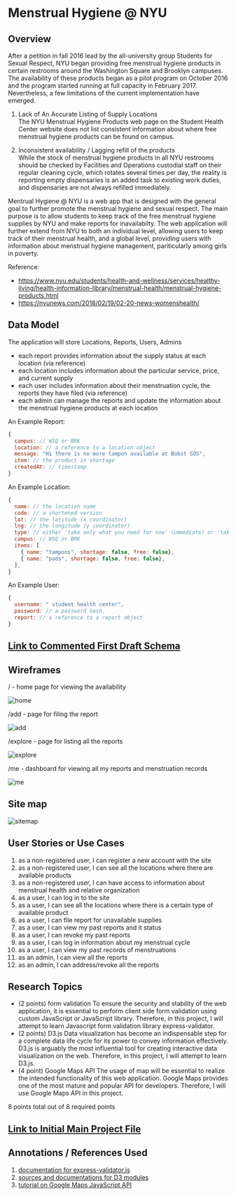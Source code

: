 # Menstrual Hygiene @ NYU

## Overview

After a petition in fall 2016 lead by the all-university group Students for Sexual Respect, NYU began providing free menstrual hygiene products in certain restrooms around the Washington Square and Brooklyn campuses. The availability of these products began as a pilot program on October 2016 and the program started running at full capacity in February 2017. Nevertheless, a few limitations of the current implementation have emerged. 

1. Lack of An Accurate Listing of Supply Locations  
   The NYU Menstrual Hygiene Products web page on the Student Health Center website does not list consistent information about where free menstrual hygiene products can be found on campus. 
  
2. Inconsistent availability / Lagging refill of the products  
   While the stock of menstrual hygiene products in all NYU restrooms should be checked by Facilities and Operations custodial staff on their regular cleaning cycle, which rotates several times per day, the reality is reporting empty dispensaries is an added task to existing work duties, and dispensaries are not always refilled immediately.

Mentrual Hygiene @ NYU is a web app that is designed with the general goal to further promote the menstrual hygiene and sexual respect. The main purpose is to allow students to keep track of the free menstrual hygiene supplies by NYU and make reports for inavailabilty. The web application will further extend from NYU to both an individual level, allowing users to keep track of their menstrual health, and a global level,  providing users with information about menstrual hygiene management, pariticularly among girls in poverty. 

Reference:
* https://www.nyu.edu/students/health-and-wellness/services/healthy-living/health-information-library/menstrual-health/menstrual-hygiene-products.html
* https://nyunews.com/2018/02/19/02-20-news-womenshealth/


## Data Model

The application will store Locations, Reports, Users, Admins 

* each report provides information about the supply status at each location (via reference)
* each location includes information about the particular service, price, and current supply
* each user includes information about their menstruation cycle, the reports they have filed (via reference)
* each admin can manage the reports and update the information about the menstrual hygiene products at each location


An Example Report:

```javascript
{
  campus: // WSQ or BRK
  location: // a reference to a location object
  message: "Hi there is no more tampon available at Bobst SOS", 
  item: // the product in shortage
  createdAt: // timestamp
}
```

An Example Location:

```javascript
{
  name: // the location name
  code: // a shortened version
  lat: // the latitude (x coordinator)
  lng: // the longitude (y coordinator)
  type: // either 'take only what you need for now'（immediate) or 'take supplies for later' (future)
  campus: // WSQ or BRK
  items: [
    { name: "tampons", shortage: false, free: false},
    { name: "pads", shortage: false, free: false},
  ],
}
```

An Example User:

```javascript
{
  username: " student health center",
  password: // a password hash,
  report: // a reference to a report object
}
```


## [Link to Commented First Draft Schema](https://github.com/nyu-csci-ua-0480-001-fall-2019/a98zhang-final-project/blob/master/src/db.js) 

## Wireframes

/ - home page for viewing the availability 

![home](documentation/home.png)

/add - page for filing the report

![add](documentation/report.png)

/explore - page for listing all the reports

![explore](documentation/explore.png)

/me - dashboard for viewing all my reports and menstruation records

![me](documentation/mine.png)

## Site map

![sitemap](documentation/sitemap.png)

## User Stories or Use Cases

1. as a non-registered user, I can register a new account with the site
2. as a non-registered user, I can see all the locations where there are available products 
3. as a non-registered user, I can have access to information about menstrual health and relative organization
4. as a user, I can log in to the site
5. as a user, I can see all the locations where there is a certain type of available product
6. as a user, I can file report for unavailable supplies
7. as a user, I can view my past reports and it status
8. as a user, I can revoke my past reports
9. as a user, I can log in information about my menstrual cycle
10. as a user, I can view my past records of menstruations
11. as an admin, I can view all the reports
12. as an admin, I can address/revoke all the reports

## Research Topics

* (2 points) form validation
  To ensure the security and stability of the web application, it is essential to perform client side form validation using custom JavaScript or JavaScript library. Therefore, in this project, I will attempt to learn Javascript form validation library express-validator.
* (2 points) D3.js
  Data visualization has become an indispensable step for a complete data life cycle for its power to convey information effectively. D3.js is arguably the most influential tool for creating interactive data visualization on the web. Therefore, in this project, I will attempt to learn D3.js.
* (4 point) Google Maps API
  The usage of map will be essential to realize the intended functionality of this web application. Google Maps provides one of the most mature and popular API for developers. Therefore, I will use Google Maps API in this project.

8 points total out of 8 required points


## [Link to Initial Main Project File](https://github.com/nyu-csci-ua-0480-001-fall-2019/a98zhang-final-project/blob/master/src/app.js)


## Annotations / References Used

1. [documentation for express-validator.js](https://express-validator.github.io/docs/)
2. [sources and documentations for D3 modules](https://github.com/d3/d3/blob/master/API.md)
3. [tutorial on Google Maps JavaScript API ](https://developers.google.com/maps/documentation/javascript/tutorial)
